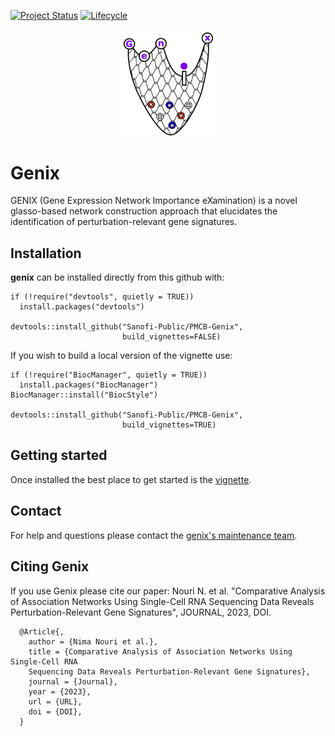 [![Project Status](http://www.repostatus.org/badges/latest/active.svg)](http://www.repostatus.org/#active)
[![Lifecycle](https://img.shields.io/badge/lifecycle-stable-brightgreen.svg)](https://www.tidyverse.org/lifecycle/#stable)

<p align="center" width="100%">
<img width="30%" src="vignettes/genix-logo.png"> 
</p>

# Genix 

GENIX (Gene Expression Network Importance eXamination) is a novel glasso-based
network construction approach that elucidates the  identification of
perturbation-relevant gene signatures.


## Installation

**genix** can be installed directly from this github with:

```{r}
if (!require("devtools", quietly = TRUE))
  install.packages("devtools")

devtools::install_github("Sanofi-Public/PMCB-Genix", 
                         build_vignettes=FALSE)
```

If you wish to build a local version of the vignette use:

```{r}
if (!require("BiocManager", quietly = TRUE))
  install.packages("BiocManager")
BiocManager::install("BiocStyle")

devtools::install_github("Sanofi-Public/PMCB-Genix", 
                         build_vignettes=TRUE)
```


## Getting started

Once installed the best place to get started is the [vignette][vignette].


## Contact

For help and questions please contact the [genix's maintenance team](mailto:nima.nouri@sanofi.com).


## Citing Genix

If you use Genix please cite our paper: Nouri N. et al. "Comparative Analysis of
Association Networks Using Single-Cell RNA Sequencing Data Reveals
Perturbation-Relevant Gene Signatures", JOURNAL, 2023, DOI.

```
  @Article{,
    author = {Nima Nouri et al.},
    title = {Comparative Analysis of Association Networks Using Single-Cell RNA 
    Sequencing Data Reveals Perturbation-Relevant Gene Signatures},
    journal = {Journal},
    year = {2023},
    url = {URL},
    doi = {DOI},
  }
```

[vignette]: https://github.com/Sanofi-Public/PMCB-Genix/blob/master/vignettes/Genix-Vignette.Rmd
[bioc]: https://bioconductor.org/packages/devel/bioc/html/genix.html
